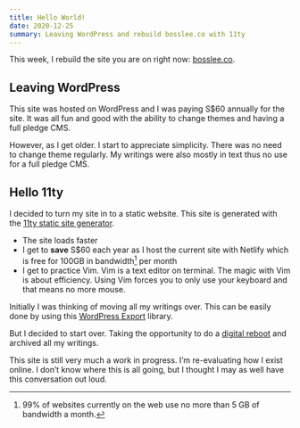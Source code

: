 ```yaml
---
title: Hello World! 
date: 2020-12-25
summary: Leaving WordPress and rebuild bosslee.co with 11ty
---
```


This week, I rebuild the site you are on right now: [bosslee.co](/). 

## Leaving WordPress
This site was hosted on WordPress and I was paying S$60 annually for the site. It was all fun and good with the ability to change themes and having a full pledge CMS. 

However, as I get older. I start to appreciate simplicity. There was no need to change theme regularly. My writings were also mostly in text thus no use for a full pledge CMS. 

## Hello 11ty

I decided to turn my site in to a static website. This site is generated with the [11ty static site generator](https://www.11ty.dev/).

- The site loads faster
- I get to **save** S$60 each year as I host the current site with Netlify which is free for 100GB in bandwidth[^1] per month
- I get to practice Vim. Vim is a text editor on terminal. The magic with Vim is about efficiency. Using Vim forces you to only use your keyboard and that means no more mouse. 

Initially I was thinking of moving all my writings over. This can be easily done by using this [WordPress Export](https://github.com/lonekorean/wordpress-export-to-markdown) library. 

But I decided to start over. Taking the opportunity to do a [digital reboot](/about) and archived all my writings.

This site is still very much a work in progress. I’m re-evaluating how I exist online. I don’t know where this is all going, but I thought I may as well have this conversation out loud. 
 
[^1]: 99% of websites currently on the web use no more than 5 GB of bandwidth a month.
